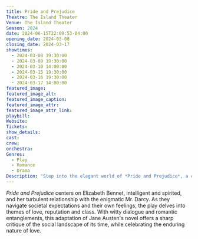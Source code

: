 ```yaml
---
title: Pride and Prejudice
Theatre: The Island Theater
Venue: The Island Theater
Season: 2024
date: 2024-06-15T22:09:53-04:00
opening_date: 2024-03-08
closing_date: 2024-03-17
showtimes:
  - 2024-03-08 19:30:00
  - 2024-03-09 19:30:00
  - 2024-03-10 14:00:00
  - 2024-03-15 19:30:00
  - 2024-03-16 19:30:00
  - 2024-03-17 14:00:00
featured_image: 
featured_image_alt: 
featured_image_caption: 
featured_image_attr: 
featured_image_attr_link: 
playbill:
Website: 
Tickets: 
show_details: 
cast:
crew:
orchestra:
Genres:
  - Play
  - Romance
  - Drama
Description: "Step into the elegant world of *Pride and Prejudice*, a classic tale of love and misunderstanding that unfolds in class-conscious England near the close of the 18th century."
---
```

*Pride and Prejudice* centers on Elizabeth Bennet, intelligent and spirited, and her turbulent relationship with the enigmatic Mr. Darcy. As they navigate societal expectations and their own feelings, the play delves into themes of love, reputation and class. With witty dialogue and romantic entanglements, this adaptation of Jane Austen's novel offers a sharp critique of the social landscape of its time, while celebrating the enduring nature of love.
